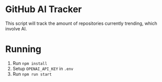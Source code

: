 # GitHub AI Tracker

This script will track the amount of repositories currently trending, which involve AI.

# Running

1. Run `npm install`
2. Setup `OPENAI_API_KEY` in `.env`
3. Run `npm run start`
